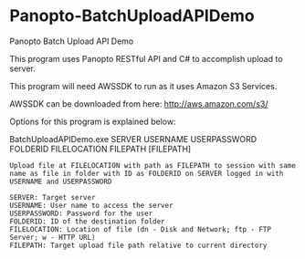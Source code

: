 Panopto-BatchUploadAPIDemo
=====================

Panopto Batch Upload API Demo

This program uses Panopto RESTful API and C# to accomplish upload to server.

This program will need AWSSDK to run as it uses Amazon S3 Services.

AWSSDK can be downloaded from here: http://aws.amazon.com/s3/

Options for this program is explained below:

BatchUploadAPIDemo.exe SERVER USERNAME USERPASSWORD FOLDERID FILELOCATION FILEPATH [FILEPATH]

	Upload file at FILELOCATION with path as FILEPATH to session with same name as file in folder with ID as FOLDERID on SERVER logged in with USERNAME and USERPASSWORD

	SERVER: Target server
	USERNAME: User name to access the server
	USERPASSWORD: Password for the user
	FOLDERID: ID of the destination folder
	FILELOCATION: Location of file (dn - Disk and Network; ftp - FTP Server; w - HTTP URL)
	FILEPATH: Target upload file path relative to current directory
